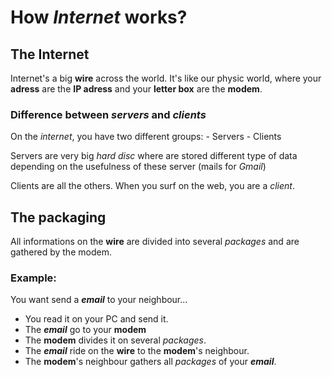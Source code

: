 # How ***Internet*** works?

## The Internet

Internet's a big **wire** across the world. It's like our physic world, where your **adress** are the **IP adress** and your **letter box** are the **modem**.

### Difference between *servers* and *clients*

On the *internet*, you have two different groups:   - Servers 
                                                    - Clients

Servers are  very big *hard disc* where are stored different type of data depending on the usefulness of these server (mails for *Gmail*)

Clients are all the others. When you surf on the web, you are a *client*.

## The packaging

All informations on the **wire** are divided into several *packages* and are gathered by the modem.

### Example:

You want send a ***email*** to your neighbour...

- You read it on your PC and send it.
- The ***email*** go to your **modem**
- The **modem** divides it on several *packages*.
- The ***email*** ride on the **wire** to the **modem**'s neighbour.
- The **modem**'s neighbour gathers all *packages* of your ***email***.

